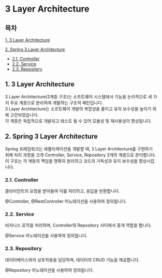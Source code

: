 # 3 Layer Architecture

## 목차

[1. 3 Layer Architecture](#1-3-layer-architecture)

[2. Spring 3 Layer Architecture](#2-spring-3-layer-architecture)
- [2.1. Controller](#21-controller)
- [2.2. Service](#22-service)
- [2.3. Repository](#23-repository)

## 1. 3 Layer Architecture

3 Layer Architecture(3계층 구조)는 소프트웨어 시스템에서 기능을 논리적으로 세 가지 주요 계층으로 분리하여 개발하는 구조적 패턴입니다.<br>
3 Layer Architecture는 소프트웨어 개발의 복잡성을 줄이고 유지 보수성을 높이기 위해 고안되었습니다.<br>
각 계층은 독립적으로 개발되고 테스트 될 수 있어 모듈성 및 재사용성이 향상됩니다.

## 2. Spring 3 Layer Architecture

Spring 프레임워크는 애플리케이션을 개발할 때, 3 Layer Architecture를 구현하기 위해 처리 과정을 크게 Controller, Service, Repository 3개의 계층으로 분리합니다.<br>
이 구조는 각 계층의 책임을 명확히 분리하고 코드의 가독성과 유지 보수성을 향상시킵니다.

### 2.1. Controller

클라이언트의 요청을 받아들여 이를 처리하고, 응답을 반환합니다.

@Controller, @RestController 어노테이션을 사용하여 정의됩니다.

### 2.2. Service

비지니스 로직을 처리하며, Controller와 Repository 사이에서 중개 역할을 합니다.

@Service 어노테이션을 사용하여 정의됩니다.

### 2.3. Repository

데이터베이스와의 상호작용을 담당하며, 데이터의 CRUD 기능을 제공합니다.

@Repository 어노테이션을 사용하여 정의됩니다.